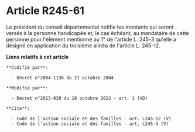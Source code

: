 # Article R245-61

Le président du conseil départemental notifie les montants qui seront versés à la personne handicapée et, le cas échéant, au
mandataire de cette personne pour l'élément mentionné au 1° de l'article L. 245-3 qu'elle a désigné en application du
troisième alinéa de l'article L. 245-12.

**Liens relatifs à cet article**

	**Codifié par**:

	  - Décret n°2004-1136 du 21 octobre 2004

	**Modifié par**:

	  - Décret n°2013-938 du 18 octobre 2013 - art. 1 (VD)

	**Cite**:

	  - Code de l'action sociale et des familles - art. L245-12 (V)
	  - Code de l'action sociale et des familles - art. L245-3 (V)
